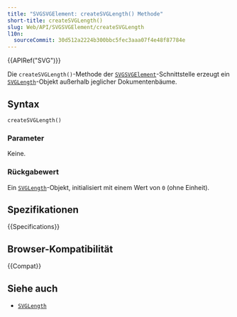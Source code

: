 ```yaml
---
title: "SVGSVGElement: createSVGLength() Methode"
short-title: createSVGLength()
slug: Web/API/SVGSVGElement/createSVGLength
l10n:
  sourceCommit: 30d512a2224b300bbc5fec3aaa07f4e48f87784e
---
```


{{APIRef("SVG")}}

Die `createSVGLength()`-Methode der [`SVGSVGElement`](/de/docs/Web/API/SVGSVGElement)-Schnittstelle erzeugt ein [`SVGLength`](/de/docs/Web/API/SVGLength)-Objekt außerhalb jeglicher Dokumentenbäume.

## Syntax

```js-nolint
createSVGLength()
```

### Parameter

Keine.

### Rückgabewert

Ein [`SVGLength`](/de/docs/Web/API/SVGLength)-Objekt, initialisiert mit einem Wert von `0` (ohne Einheit).

## Spezifikationen

{{Specifications}}

## Browser-Kompatibilität

{{Compat}}

## Siehe auch

- [`SVGLength`](/de/docs/Web/API/SVGLength)
